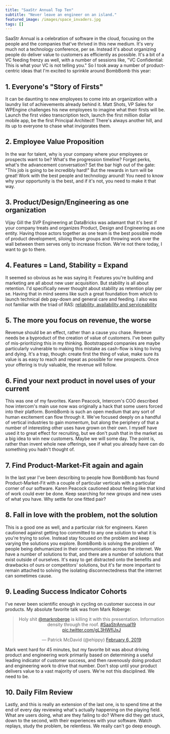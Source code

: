 ```yaml
---
title: "SaaStr Annual Top Ten"
subtitle: "Never leave an engineer on an island."
featured_image: /images/space_invaders.jpg
tags: []
---
```


SaaStr Annual is a celebration of software in the cloud, focusing on the people and the companies that've thrived in this new medium. It's very much not a technology conference, per se. Instead it's about organizing people do deliver value to customers as efficiently as possible. It's a bit of a VC feeding frenzy as well, with a number of sessions like, "VC Confidential: This is what your VC is not telling you." So I took away a number of product-centric ideas that I'm excited to sprinkle around BombBomb this year: 

## 1. Everyone's "Story of Firsts"
It can be daunting to new employees to come into an organization with a laundry list of achievements already behind it. Matt Shots, VP Sales for WPEngine challenges his new employees to imagine what their firsts will be. Launch the first video transcription tech, launch the first million dollar mobile app, be the first Principal Architect! There's always another hill, and its up to everyone to chase what invigorates them.

## 2. Employee Value Proposition
In the war for talent, why is your company where your employees or prospects want to be? What's the progression timeline? Forget perks, what's the advancement conversation? Set the bar high out of the gate: "This job is going to be incredibly hard!" But the rewards in turn will be great! Work with the best people and technology around! You need to know why your opportunity is the best, and if it's not, you need to make it that way.

## 3. Product/Design/Engineering as one organization
Vijay Gill the SVP Engineering at DataBricks was adamant that it's best if your company treats and organizes Product, Design and Engineering as one entity. Having those actors together as one team is the best possible mode of product development, siloing those groups and throwing work over the wall between them serves only to increase friction. We're not there today, I want to go to there.    


## 4. Features = Land, Stability = Expand
It seemed so obvious as he was saying it: Features you're building and marketing are all about new user acquisition. But stability is all about retention. I'd specifically never thought about stability as retention play per se. Having that in mind seems like such a great foundation from which to launch technical deb pay-down and general care and feeding. I also was not familiar with the triad of RAS: [reliability, availability and serviceability](https://en.wikipedia.org/wiki/Reliability,_availability_and_serviceability)



## 5. The more you focus on revenue, the worse
Revenue should be an effect, rather than a cause you chase. Revenue needs be a byproduct of the creation of value of customers. I've been guilty of mis-prioritizing this in my thinking. Bootstrapped companies are maybe particularly vulnerable to making this mistake as cash-flow is king to living and dying. It's a trap, though: create first the thing of value, make sure its value is as easy to reach and repeat as possible for new prospects. Once your offering is truly valuable, the revenue will follow.

## 6. Find your next product in novel uses of your current
This was one of my favorites. Karen Peacock, Intercom's COO described how intercom's main use now was originally a hack that some users forced into their platform. BombBomb is such an open medium that any sort of human excitement can flow through it. We've focused deeply on a handful of vertical industries to gain momentum, but along the periphery of that a number of interesting other uses have grown on their own. I myself have used it to great effect for recruiting, but we don't push that in the market as a big idea to win new customers. Maybe we will some day. The point is, rather than invent whole new offerings, see if what you already have can do something you hadn't thought of.


## 7. Find Product-Market-Fit again and again
In the last year I've been describing to people how BombBomb has found Product-Market-Fit with a couple of particular verticals with a particular corner of our software. Karen Peacock cautioned about feeling like that kind of work could ever be done. Keep searching for new groups and new uses of what you have. Why settle for one fitted pair?

## 8. Fall in love with the problem, not the solution
This is a good one as well, and a particular risk for engineers. Karen cautioned against getting too committed to any one solution to what it is you're trying to solve. Instead stay focused on the problem and keep varying the solutions you explore. BombBomb is solving the problem of people being dehumanized in their communication across the internet. We have a number of solutions to that, and there are a number of solutions that exist outside of ourselves. It's easy to get distracted onto the benefits and drawbacks of ours or competitors' solutions, but it's far more important to remain attached to solving the isolating disconnectedness that the internet can sometimes cause.

## 9. Leading Success Indicator Cohorts
I've never been scientific enough in cycling on customer success in our products. My absolute favorite talk was from Mark Roberge:

<div align="center">

<blockquote class="twitter-tweet" data-lang="en"><p lang="en" dir="ltr">Holy shit <a href="https://twitter.com/markroberge?ref_src=twsrc%5Etfw">@markroberge</a> is killing it with this presentation.  Information density through the roof. <a href="https://twitter.com/hashtag/SaaStrAnnual19?src=hash&amp;ref_src=twsrc%5Etfw">#SaaStrAnnual19</a> <a href="https://t.co/gL3HWfIJxJ">pic.twitter.com/gL3HWfIJxJ</a></p>&mdash; Patrick McDavid (@ehippy) <a href="https://twitter.com/ehippy/status/1093198915107606528?ref_src=twsrc%5Etfw">February 6, 2019</a></blockquote>
<script async src="https://platform.twitter.com/widgets.js" charset="utf-8"></script>
</div>

Mark went hard for 45 minutes, but my favorite bit was about driving product and engineering work primarily based on determining a useful leading indicator of customer success, and then ravenously doing product and engineering work to drive that number. Don't stop until your product delivers value to a vast majority of users. We're not this disciplined. We need to be.

## 10. Daily Film Review
Lastly, and this is really an extension of the last one, is to spend time at the end of every day reviewing what's actually happening on the playing field. What are users doing, what are they failing to do? Where did they get stuck, down to the second, with their experiences with your software. Watch replays, study the problem, be relentless. We really can't go deep enough.



